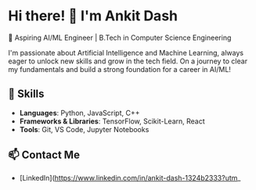 # Hi there! 👋 I'm Ankit Dash  
🚀 Aspiring AI/ML Engineer | B.Tech in Computer Science Engineering  

I'm passionate about Artificial Intelligence and Machine Learning, always eager to unlock new skills and grow in the tech field. On a journey to clear my fundamentals and build a strong foundation for a career in AI/ML!

## 🚀 Skills
- **Languages**: Python, JavaScript, C++
- **Frameworks & Libraries**: TensorFlow, Scikit-Learn, React
- **Tools**: Git, VS Code, Jupyter Notebooks

## 📫 Contact Me
- [LinkedIn](https://www.linkedin.com/in/ankit-dash-1324b2333?utm_
